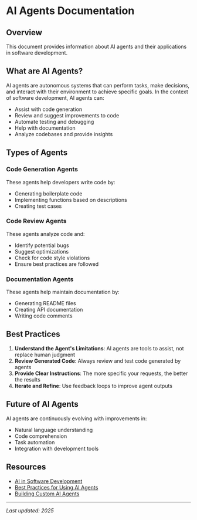 # AI Agents Documentation

## Overview

This document provides information about AI agents and their applications in software development.

## What are AI Agents?

AI agents are autonomous systems that can perform tasks, make decisions, and interact with their environment to achieve specific goals. In the context of software development, AI agents can:

- Assist with code generation
- Review and suggest improvements to code
- Automate testing and debugging
- Help with documentation
- Analyze codebases and provide insights

## Types of Agents

### Code Generation Agents
These agents help developers write code by:
- Generating boilerplate code
- Implementing functions based on descriptions
- Creating test cases

### Code Review Agents
These agents analyze code and:
- Identify potential bugs
- Suggest optimizations
- Check for code style violations
- Ensure best practices are followed

### Documentation Agents
These agents help maintain documentation by:
- Generating README files
- Creating API documentation
- Writing code comments

## Best Practices

1. **Understand the Agent's Limitations**: AI agents are tools to assist, not replace human judgment
2. **Review Generated Code**: Always review and test code generated by agents
3. **Provide Clear Instructions**: The more specific your requests, the better the results
4. **Iterate and Refine**: Use feedback loops to improve agent outputs

## Future of AI Agents

AI agents are continuously evolving with improvements in:
- Natural language understanding
- Code comprehension
- Task automation
- Integration with development tools

## Resources

- [AI in Software Development](https://example.com)
- [Best Practices for Using AI Agents](https://example.com)
- [Building Custom AI Agents](https://example.com)

---

*Last updated: 2025*
